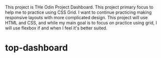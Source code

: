 This project is THe Odin Project Dashboard. This project primary focus to help me to 
practice using CSS Grid. I want to continue practicing making responsive layouts with 
more complicated design. 
This project will use HTML and CSS, and while my main goal is to focus on practice using
grid, I will use flexbox if and when I feel it's better suited.
# top-dashboard
